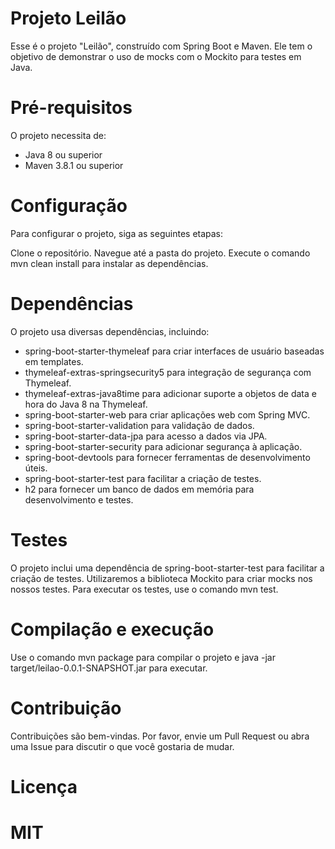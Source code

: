# Projeto Leilão
Esse é o projeto "Leilão", construído com Spring Boot e Maven. Ele tem o objetivo de demonstrar o uso de mocks com o Mockito para testes em Java.

# Pré-requisitos
O projeto necessita de:

- Java 8 ou superior
- Maven 3.8.1 ou superior

# Configuração
Para configurar o projeto, siga as seguintes etapas:

Clone o repositório.
Navegue até a pasta do projeto.
Execute o comando mvn clean install para instalar as dependências.

# Dependências
O projeto usa diversas dependências, incluindo:

- spring-boot-starter-thymeleaf para criar interfaces de usuário baseadas em templates.
- thymeleaf-extras-springsecurity5 para integração de segurança com Thymeleaf.
- thymeleaf-extras-java8time para adicionar suporte a objetos de data e hora do Java 8 na Thymeleaf.
- spring-boot-starter-web para criar aplicações web com Spring MVC.
- spring-boot-starter-validation para validação de dados.
- spring-boot-starter-data-jpa para acesso a dados via JPA.
- spring-boot-starter-security para adicionar segurança à aplicação.
- spring-boot-devtools para fornecer ferramentas de desenvolvimento úteis.
- spring-boot-starter-test para facilitar a criação de testes.
- h2 para fornecer um banco de dados em memória para desenvolvimento e testes.

# Testes
O projeto inclui uma dependência de spring-boot-starter-test para facilitar a criação de testes. Utilizaremos a biblioteca Mockito para criar mocks nos nossos testes. Para executar os testes, use o comando mvn test.

# Compilação e execução
Use o comando mvn package para compilar o projeto e java -jar target/leilao-0.0.1-SNAPSHOT.jar para executar.

# Contribuição
Contribuições são bem-vindas. Por favor, envie um Pull Request ou abra uma Issue para discutir o que você gostaria de mudar.

# Licença
# MIT